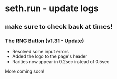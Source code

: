 # seth.run - update logs
## make sure to check back at times!

### The RNG Button (v1.31 - Update)
- Resolved some input errors
- Added the logo to the page's header
- Rarities now appear in 0.2sec instead of 0.5sec

More coming soon!
